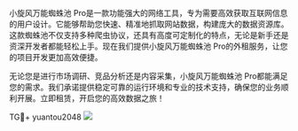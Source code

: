 小旋风万能蜘蛛池 Pro是一款功能强大的网络工具，专为需要高效获取互联网信息的用户设计。它能够帮助您快速、精准地抓取网站数据，构建庞大的数据资源库。这款蜘蛛池不仅支持多种爬虫协议，还具有高度可定制化的特点，无论是新手还是资深开发者都能轻松上手。现在我们提供小旋风万能蜘蛛池 Pro的外租服务，让您的项目开发更加高效便捷。

无论您是进行市场调研、竞品分析还是内容采集，小旋风万能蜘蛛池 Pro都能满足您的需求。我们承诺提供稳定可靠的运行环境和专业的技术支持，确保您的业务顺利开展。立即租赁，开启您的高效数据之旅！

TG💪+ yuantou2048  ![](https://github.com/user-attachments/assets/42a5a4a5-fea9-4a1d-8aa0-73e57e430cca)